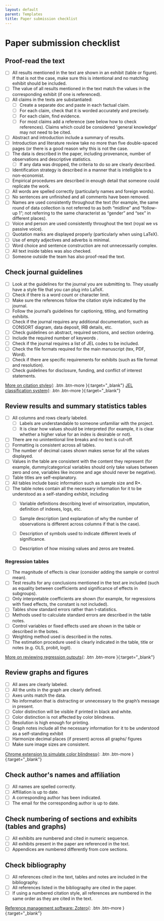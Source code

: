 ```yaml
---
layout: default
parent: Templates
title: Paper submission checklist
---
```


# Paper submission checklist

## Proof-read the text

- [ ] All results mentioned in the text are shown in an exhibit (table or figure). If that is not the case, make sure this is intentional and no matching exhibit should be included.
- [ ] The value of all results mentioned in the text match the values in the corresponding exhibit (if one is referenced).
- [ ] All claims in the texts are substantiated:
  - [ ] Create a separate doc and paste in each factual claim.
  - [ ] For each claim, check that it is worded accurately and precisely.
  - [ ] For each claim, find evidence.
  - [ ] For most claims add a reference (see below how to check references). Claims which could be considered 'general knowledge' may not need to be cited.
- [ ] Abstract and introduction include a summary of results.
- [ ] Introduction and literature review take no more than five double-spaced pages (or there is a good reason why this is not the case.
- [ ] The data is described in the paper, including provenance, number of observations and descriptive statistics.
  - [ ] If any data was dropped, the criteria to do so are clearly described.
- [ ] Identification strategy is described in a manner that is intelligible to a non-economist.
- [ ] Empirical procedures are described in enough detail that someone could replicate the work.
- [ ] All words are spelled correctly (particularly names and foreign words).
- [ ] No sentences are unfinished and all comments have been removed.
- [ ] Names are used consistently throughout the text (for example, the same round of data collection is not referred to as both “midline” and “follow-up 1”; not referring to the same characterist as “gender” and “sex” in different places).
- [ ] Voice and person are used consistently throughout the text (royal we vs passive voice).
- [ ] Quotation marks are displayed properly (particularly when using LaTeX).
- [ ] Use of empty adjectives and adverbs is minimal.
- [ ] Word choice and sentence construction are not unnecessarily complex.
- [ ] All text inside tables was also checked.
- [ ] Someone outside the team has also proof-read the text.

## Check journal guidelines

- [ ] Look at the guidelines for the journal you are submitting to. They usually have a style file that you can plug into LaTeX.
- [ ] Check if there is a word count or character limit.
- [ ] Make sure the references follow the citation style indicated by the journal. 
- [ ] Follow the journal’s guidelines for captioning, titling, and formatting exhibits.
- [ ] Check if the journal requires any additional documentation, such as CONSORT diagram, data deposit, IRB details, etc.
- [ ] Check guidelines on abstract, required sections, and section ordering.
- [ ] Include the required number of keywords .
- [ ] Check if the journal requires a list of JEL codes to be included. 
- [ ] Check the file formats required for the main manuscript (tex, PDF, Word).
- [ ] Check if there are specific requirements for exhibits (such as file format and resolution).
- [ ] Check guidelines for disclosure, funding, and conflict of interest statements.

[More on citation styles](https://pitt.libguides.com/citationhelp){: .btn .btn-more }{:target="_blank"} 
[JEL classification system](https://www.aeaweb.org/econlit/jelCodes.php){: .btn .btn-more }{:target="_blank"}

## Review results and summary statistics tables 

- [ ] All columns and rows clearly labeled.
  - [ ] Labels are understandable to someone unfamiliar with the project.
  - [ ] It is clear how values should be interpreted (for example, it is clear whether a higher value for an index is desirable or not).
- [ ] There are no unintentional line breaks and no text is cut-off.
- [ ] Formatting is consistent across all tables.
- [ ] The number of decimal cases shown makes sense for all the values displayed.
- [ ] Values in the table are consistent with the content they represent (for example, dummy/categorical variables should only take values between zero and one, variables like income and age should never be negative).
- [ ] Table titles are self-explanatory.
- [ ] All tables include basic information such as sample size and R*.
- [ ] The table notes contain all the necessary information for it to be understood as a self-standing exhibit, including
  - [ ] Variable definitions describing level of winsorization, imputation, definition of indexes, logs, etc.
  - [ ] Sample description (and explanation of why the number of observations is different across columns if that is the case).
  - [ ] Description of symbols used to indicate different levels of significance.
  - [ ] Description of how missing values and zeros are treated.


### Regression tables

- [ ] The magnitude of effects is clear (consider adding the sample or control mean).
- [ ] Test results for any conclusions mentioned in the text are included (such as equality between coefficients and significance of effects in subgroups).
- [ ] Only interpretable coefficients are shown (for example, for regressions with fixed effects, the constant is not included).
- [ ] Tables show standard errors rather than t-statistics.
- [ ] Methods used to calculate standard errors are described in the table notes.
- [ ] Control variables or fixed effects used are shown in the table or described in the botes.
- [ ] Weighting method used is described in the notes.
- [ ] The estimation procedure used is clearly indicated in the table, title or notes (e.g. OLS, probit, logit).

[More on reviewing regression outputs](https://blogs.worldbank.org/impactevaluations/crowd-sourced-checklist-top-10-little-things-drive-us-crazy-regression-output){: .btn .btn-more }{:target="_blank"}


## Review graphs and figures

- [ ] All axes are clearly labeled.
- [ ] All the units in the graph are clearly defined.
- [ ] Axes units match the data.
- [ ] No information that is distracting or unnecessary to the graph’s message in present.
- [ ] Color distinction will be visible if printed in black and white.
- [ ] Color distinction is not affected by color blindness.
- [ ] Resolution is high enough for printing.
- [ ] Graph notes include all the necessary information for it to be understood as a self-standing exhibit
- [ ] Harmonize decimal places (if present) across all graphs/ figures
- [ ] Make sure image sizes are consistent.

[Chrome extension to simulate color blindness](https://chrome.google.com/webstore/detail/colorblindly/floniaahmccleoclneebhhmnjgdfijgg?hl=en#:~:text=Colorblindly&text=Simulates%20colorblindness%20in%20your%20web,those%20users%20have%20on%20websites){: .btn .btn-more }{:target="_blank"}

## Check author's names and affiliation

- [ ] All names are spelled correctly.
- [ ] Affiliation is up to date.
- [ ] A corresponding author has been indicated.
- [ ] The email for the corresponding author is up to date.

## Check numbering of sections and exhibits (tables and graphs)

- [ ] All exhibits are numbered and cited in numeric sequence.
- [ ] All exhibits present in the paper are referenced in the text.
- [ ] Appendices are numbered differently from core sections.

## Check bibliography

- [ ] All references cited in the text, tables and notes are included in the bibliography.
- [ ] All references listed in the bibliography are cited in the paper.
- [ ] If using a numbered citation style, all references are numbered in the same order as they are cited in the text.

[Reference management software: Zotero](https://www.zotero.org/support/quick_start_guide){: .btn .btn-more }{:target="_blank"}